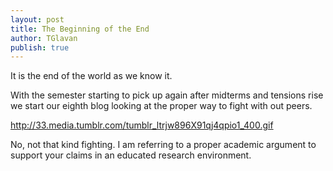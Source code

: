 ```yaml
---
layout: post
title: The Beginning of the End
author: TGlavan
publish: true
---
```


It is the end of the world as we know it.

With the semester starting to pick up again after midterms and tensions rise we start our eighth blog looking at the proper way to fight with out peers.  

http://33.media.tumblr.com/tumblr_ltrjw896X91qj4qpio1_400.gif

No, not that kind fighting.  I am referring to a proper academic argument to support your claims in an educated research environment.
